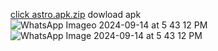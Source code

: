 [click astro.apk.zip](https://github.com/user-attachments/files/17002443/click.astro.apk.zip) dowload apk
![WhatsApp Imageo 2024-09-14 at 5 43 12 PM](https://github.com/user-attachments/assets/98aa39fd-029f-407b-b6c3-6fd07d203ec0)
![WhatsApp Image 2024-09-14 at 5 43 12 PM](https://github.com/user-attachments/assets/3d3b5916-8068-4f47-8254-8b33a24439b9)
